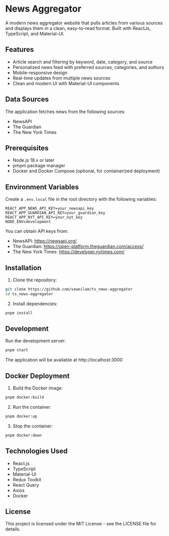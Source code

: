 # News Aggregator

A modern news aggregator website that pulls articles from various sources and displays them in a clean, easy-to-read format. Built with ReactJs, TypeScript, and Material-UI.

## Features

- Article search and filtering by keyword, date, category, and source
- Personalized news feed with preferred sources, categories, and authors
- Mobile-responsive design
- Real-time updates from multiple news sources
- Clean and modern UI with Material-UI components

## Data Sources

The application fetches news from the following sources:
- NewsAPI
- The Guardian
- The New York Times

## Prerequisites

- Node.js 18.x or later
- pmpm package manager
- Docker and Docker Compose (optional, for containerized deployment)

## Environment Variables

Create a `.env.local` file in the root directory with the following variables:

```env
REACT_APP_NEWS_API_KEY=your_newsapi_key
REACT_APP_GUARDIAN_API_KEY=your_guardian_key
REACT_APP_NYT_API_KEY=your_nyt_key
NODE_ENV=development
```

You can obtain API keys from:
- NewsAPI: https://newsapi.org/
- The Guardian: https://open-platform.theguardian.com/access/
- The New York Times: https://developer.nytimes.com/

## Installation

1. Clone the repository:
```bash
git clone https://github.com/seweilam/ts_news-aggregator
cd ts_news-aggregator
```

2. Install dependencies:
```bash
pnpm install
```

## Development

Run the development server:

```bash
pnpm start
```

The application will be available at http://localhost:3000

## Docker Deployment

1. Build the Docker image:
```bash
pnpm docker:build
```

2. Run the container:
```bash
pnpm docker:up
```

3. Stop the container:
```bash
pnpm docker:down
```

## Technologies Used

- React.js
- TypeScript
- Material-UI
- Redux Toolkit
- React Query
- Axios
- Docker


## License

This project is licensed under the MIT License - see the LICENSE file for details.

